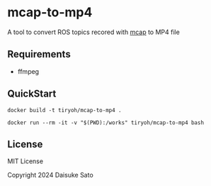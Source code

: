 # mcap-to-mp4

A tool to convert ROS topics recored with [mcap](https://mcap.dev/) to MP4 file

## Requirements

* ffmpeg

## QuickStart

```
docker build -t tiryoh/mcap-to-mp4 .
```

```
docker run --rm -it -v "$(PWD):/works" tiryoh/mcap-to-mp4 bash
```


## License

MIT License

 Copyright 2024 Daisuke Sato
